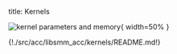 title: Kernels

![kernel parameters and memory](|media|/images/libsmm_acc_parameters_and_memory.png){ width=50% }

{!./src/acc/libsmm_acc/kernels/README.md!}
